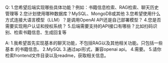 Q:
1.您希望后端实现哪些具体功能？例如：书籍信息检索、RAG检索、聊天历史管理等
2.您计划使用哪种数据库？MySQL、MongoDB或其他
3.您希望使用什么方式连接大语言模型（LLM）？是调用OpenAI API还是自己部署模型？
4.您是否需要实现用户认证和授权系统？
5.后端需要支持的API接口有哪些？比如扫码识别、检索书籍信息、生成回复等

A:
1.我希望首先实现基本的聊天功能，不包括RAG以及其他相关功能。只包括一些基本 的书籍信息。
2.MySQL
3.通过api形式，兼容openai api。
4.需要。
5.请你检索frontend文件目录以及readme，获取相关信息。